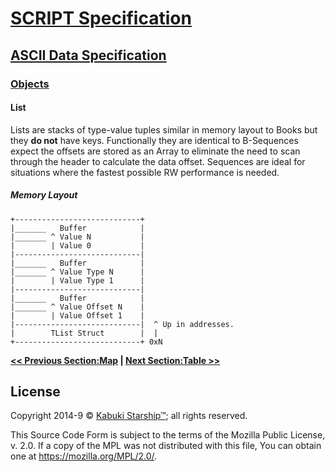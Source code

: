 # [SCRIPT Specification](../../readme.md)

## [ASCII Data Specification](../readme.md)

### [Objects](readme.md)

#### List

Lists are stacks of type-value tuples similar in memory layout to Books but they **do not** have keys. Functionally they are identical to B-Sequences expect the offsets are stored as an Array to eliminate the need to scan through the header to calculate the data offset. Sequences are ideal for situations where the fastest possible RW performance is needed.

##### Memory Layout

```AsciiArt
+----------------------------+
|_______   Buffer            |
|_______ ^ Value N           |
|        | Value 0           |
|----------------------------|
|_______   Buffer            |
|_______ ^ Value Type N      |
|        | Value Type 1      |
|----------------------------|
|_______   Buffer            |
|_______ ^ Value Offset N    |
|        | Value Offset 1    |
|----------------------------|  ^ Up in addresses.
|        TList Struct        |  |
+----------------------------+ 0xN
```

**[<< Previous Section:Map](map.md) | [Next Section:Table >>](table.md)**

## License

Copyright 2014-9 © [Kabuki Starship™](https://kabukistarship.com); all rights reserved.

This Source Code Form is subject to the terms of the Mozilla Public License, v. 2.0. If a copy of the MPL was not distributed with this file, You can obtain one at <https://mozilla.org/MPL/2.0/>.
